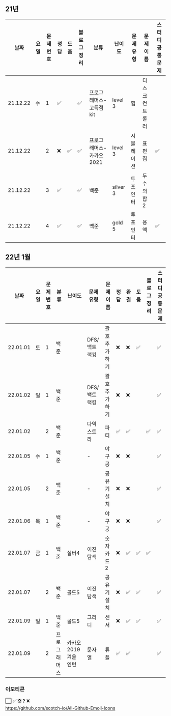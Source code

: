 
## 21년

|날짜|요일|문제번호|정답|도움|블로그 정리|분류|난이도|문제 유형|문제 이름| 스터디 공통 문제 |
| ------ | ------ | ------ | ------ | ------ | ------ |------ | ------ | ------ | ------ | ------ |
|21.12.22 | 수 | 1 | :white_check_mark:  | |:white_check_mark: |프로그래머스-고득점kit|level 3|힙| 디스크 컨트롤러| |
|21.12.22 |  | 2 | :x: | :white_check_mark: |:white_check_mark:|프로그래머스-카카오2021|level 3|시물레이션|표편집|:white_check_mark: |
|21.12.22 |  | 3 | :white_check_mark: | |:white_check_mark:|백준|silver 3| 투포인터 | 두수의합2| |
|21.12.22 |  | 4 | :white_check_mark: | | :white_check_mark:|백준|gold 5| 투포인터 | 용액 | :white_check_mark: |

## 22년 1월

|날짜|요일|문제번호|분류|난이도|문제 유형|문제 이름| 정답|완결|도움|블로그 정리 | 스터디 공통 문제 |
| ------ | ------ | ------ | ------ | ------ | ------ | ------ |------ | ------ | ------ | ------ | ------ |
|22.01.01 | 토 | 1 | 백준|| DFS/ 백트랙킹 | 괄호 추가하기 | :x: | :x: |:white_check_mark: | |:white_check_mark: |
|22.01.02 | 일 | 1 | 백준|| DFS/ 백트랙킹 | 괄호 추가하기 | :x: | :x: | | |:white_check_mark: |
|22.01.02 |  | 2 | 백준|| 다익스트라 | 파티 | :white_check_mark: | :white_check_mark: | |:white_check_mark: |:white_check_mark: |
|22.01.05 | 수 | 1 |백준|| - | 야구공 |  :x: | :x: | | |:white_check_mark: |
|22.01.05 |  | 2 | 백준|| - | 공유기 설치 | :x: | :x: | | |:white_check_mark: |
|22.01.06 | 목 | 1 | 백준|| - | 야구공 | :x: | :x: | | |:white_check_mark: |
|22.01.07 | 금 | 1 | 백준| 실버4 | 이진탐색 | 숫자카드2 | :x: | :white_check_mark: | :white_check_mark: | :white_check_mark: | |
|22.01.07 |  | 2 | 백준| 골드5 | 이진탐색 | 공유기 설치 | :x: | :white_check_mark: | :white_check_mark: |  | :white_check_mark: |
|22.01.09 | 일 | 1 | 백준| 골드5 | 그리디 | 센서 | :x: | :white_check_mark: | :white_check_mark: |  | :white_check_mark: |
|22.01.09 |  | 2 | 프로그래머스| 카카오 2019 겨울 인턴 | 문자열 | 튜플 | :white_check_mark: | :white_check_mark: | |  | :white_check_mark: |

### 이모티콘

:white_large_square:
:white_check_mark:
:negative_squared_cross_mark:
:question:
:x:       
https://github.com/scotch-io/All-Github-Emoji-Icons

